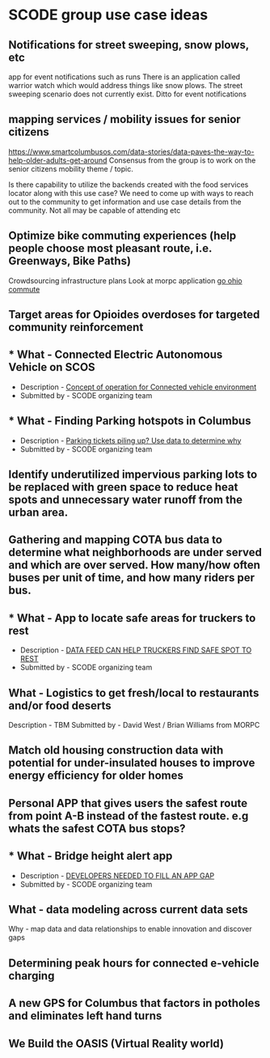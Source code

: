 # SCODE group use case ideas

## Notifications for street sweeping, snow plows, etc

app for event notifications such as runs
There is an application called warrior watch which would address things like snow plows. The street sweeping scenario does not currently exist. Ditto for event notifications

## mapping services / mobility issues for senior citizens
https://www.smartcolumbusos.com/data-stories/data-paves-the-way-to-help-older-adults-get-around
Consensus from the group is to work on the senior citizens mobility theme / topic.

Is there capability to utilize the backends created with the food services locator along with this use case?
We need to come up with ways to reach out to the community to get information and use case details from the community. Not all may be capable of attending etc

## Optimize bike commuting experiences (help people choose most pleasant route, i.e. Greenways, Bike Paths) 

Crowdsourcing infrastructure plans
Look at morpc application [go ohio commute](https://gohiocommute.com/#/)


## Target areas for Opioides overdoses for targeted community reinforcement

## * What - Connected Electric Autonomous Vehicle on SCOS
* Description - [Concept of operation for Connected vehicle environment](https://smart.columbus.gov/uploadedFiles/Projects/Smart%20Columbus%20Concept%20of%20Operations-%20Connected%20Vehicle%20Environment.pdf)
* Submitted by - SCODE organizing team

## * What - Finding Parking hotspots in Columbus
* Description - [Parking tickets piling up? Use data to determine why](https://www.smartcolumbusos.com/data-stories/parking-tickets-piling-up-use-data-to-determine-why)
* Submitted by - SCODE organizing team

## Identify underutilized impervious parking lots to be replaced with green space to reduce heat spots and unnecessary water runoff from the urban area.

## Gathering and mapping COTA bus data to determine what neighborhoods are under served and which are over served. How many/how often buses per unit of time, and how many riders per bus. 

## * What - App to locate safe areas for truckers to rest
* Description - [DATA FEED CAN HELP TRUCKERS FIND SAFE SPOT TO REST](https://www.smartcolumbusos.com/data-stories/data-feed-can-help-truckers-find-safe-spot-to-rest)
* Submitted by - SCODE organizing team

## What - Logistics to get fresh/local to restaurants and/or food deserts
Description - TBM
Submitted by - David West / Brian Williams from MORPC

## Match old housing construction data with potential for under-insulated houses to improve energy efficiency for older homes

## Personal APP that gives users the safest route from point A-B instead of the fastest route. e.g whats the safest COTA bus stops?

## * What - Bridge height alert app 
* Description - [DEVELOPERS NEEDED TO FILL AN APP GAP](https://www.smartcolumbusos.com/data-stories/developers-needed-to-fill-an-app-gap)
* Submitted by - SCODE organizing team

## What - data modeling across current data sets

Why - map data and data relationships to enable innovation and discover gaps

## Determining peak hours for connected e-vehicle charging

## A new GPS for Columbus that factors in potholes and eliminates left hand turns


## We Build the OASIS (Virtual Reality world)


